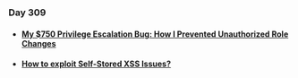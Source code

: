 ### Day 309

#### [<ul><li>My $750 Privilege Escalation Bug: How I Prevented Unauthorized Role Changes</ul></li>](https://medium.com/@a13h1/my-750-privilege-escalation-bug-how-i-prevented-unauthorized-role-changes-c071d142d5bf)
#### [<ul><li>How to exploit Self-Stored XSS Issues?</ul></li>](https://twitter.com/Jayesh25_/status/1720733732443656668?t=XCcK2zU_dexqyhqLJ95NbA&s=19)
